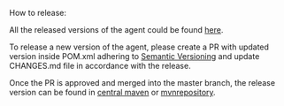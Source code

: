 How to release:

All the released versions of the agent could be found [here](http://central.maven.org/maven2/com/github/continuousperftest/agent-java/).

To release a new version of the agent, please create a PR with updated version inside POM.xml adhering to [Semantic Versioning](https://semver.org/spec/v2.0.0.html) and update CHANGES.md file in accordance with the release.

Once the PR is approved and merged into the master branch, the release version can be found in [central maven](http://central.maven.org/maven2/com/github/continuousperftest/agent-java/) or [mvnrepository](https://mvnrepository.com/artifact/com.github.continuousperftest/agent-java).